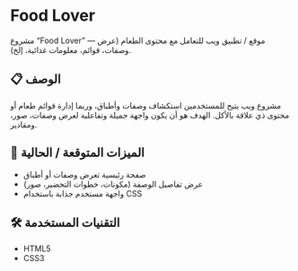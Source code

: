 # Food Lover

مشروع “Food Lover” — موقع / تطبيق ويب للتعامل مع محتوى الطعام (عرض وصفات، قوائم، معلومات غذائية، إلخ).

## 📋 الوصف

مشروع ويب يتيح للمستخدمين استكشاف وصفات وأطباق، وربما إدارة قوائم طعام أو محتوى ذي علاقة بالأكل. الهدف هو أن يكون واجهة جميلة وتفاعلية لعرض وصفات، صور، ومقادير.

## 🚀 الميزات المتوقعة / الحالية

- صفحة رئيسية تعرض وصفات أو أطباق  
- عرض تفاصيل الوصفة (مكونات، خطوات التحضير، صور)  
- واجهة مستخدم جذابة باستخدام CSS  

## 🛠 التقنيات المستخدمة

- HTML5  
- CSS3  

